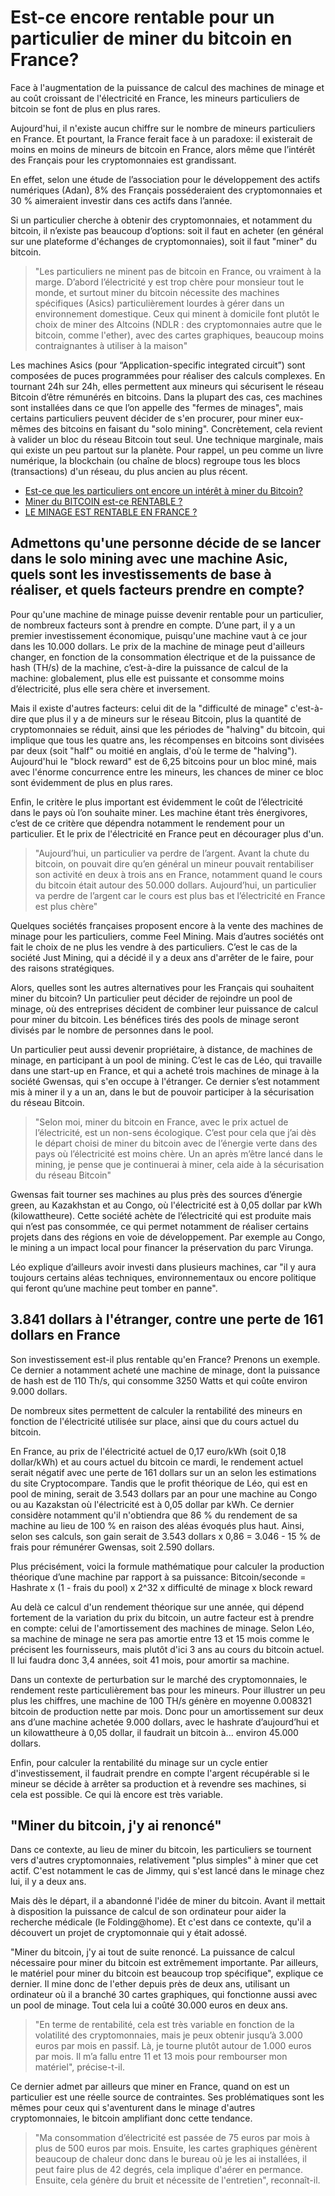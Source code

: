 # Est-ce encore rentable pour un particulier de miner du bitcoin en France?

Face à l'augmentation de la puissance de calcul des machines de minage et au coût croissant de l'électricité en France, les mineurs particuliers de bitcoin se font de plus en plus rares.

Aujourd'hui, il n'existe aucun chiffre sur le nombre de mineurs particuliers en France. Et pourtant, la France ferait face à un paradoxe: il existerait de moins en moins de mineurs de bitcoin en France, alors même que l’intérêt des Français pour les cryptomonnaies est grandissant.

En effet, selon une étude de l’association pour le développement des actifs numériques (Adan), 8% des Français posséderaient des cryptomonnaies et 30 % aimeraient investir dans ces actifs dans l’année.

Si un particulier cherche à obtenir des cryptomonnaies, et notamment du bitcoin, il n’existe pas beaucoup d’options: soit il faut en acheter (en général sur une plateforme d'échanges de cryptomonnaies), soit il faut "miner" du bitcoin.

> "Les particuliers ne minent pas de bitcoin en France, ou vraiment à la marge. D’abord l’électricité y est trop chère pour monsieur tout le monde, et surtout miner du bitcoin nécessite des machines spécifiques (Asics) particulièrement lourdes à gérer dans un environnement domestique. Ceux qui minent à domicile font plutôt le choix de miner des Altcoins (NDLR : des cryptomonnaies autre que le bitcoin, comme l'ether), avec des cartes graphiques, beaucoup moins contraignantes à utiliser à la maison"

Les machines Asics (pour “Application-specific integrated circuit”) sont composées de puces programmées pour réaliser des calculs complexes. En tournant 24h sur 24h, elles permettent aux mineurs qui sécurisent le réseau Bitcoin d’être rémunérés en bitcoins. Dans la plupart des cas, ces machines sont installées dans ce que l’on appelle des "fermes de minages", mais certains particuliers peuvent décider de s'en procurer, pour miner eux-mêmes des bitcoins en faisant du "solo mining". Concrètement, cela revient à valider un bloc du réseau Bitcoin tout seul. Une technique marginale, mais qui existe un peu partout sur la planète. Pour rappel, un peu comme un livre numérique, la blockchain (ou chaîne de blocs) regroupe tous les blocs (transactions) d'un réseau, du plus ancien au plus récent.

- [Est-ce que les particuliers ont encore un intérêt à miner du Bitcoin?](https://youtu.be/CeApIiP26Vg)
- [Miner du BITCOIN est-ce RENTABLE ?](https://youtu.be/DGxajxkvmAY)
- [LE MINAGE EST RENTABLE EN FRANCE ?](https://youtu.be/hA1pVGprEd4)

## Admettons qu'une personne décide de se lancer dans le solo mining avec une machine Asic, quels sont les investissements de base à réaliser, et quels facteurs prendre en compte?

Pour qu'une machine de minage puisse devenir rentable pour un particulier, de nombreux facteurs sont à prendre en compte. D’une part, il y a un premier investissement économique, puisqu'une machine vaut à ce jour dans les 10.000 dollars. Le prix de la machine de minage peut d'ailleurs changer, en fonction de la consommation électrique et de la puissance de hash (TH/s) de la machine, c’est-à-dire la puissance de calcul de la machine: globalement, plus elle est puissante et consomme moins d’électricité, plus elle sera chère et inversement.

Mais il existe d'autres facteurs: celui dit de la "difficulté de minage" c'est-à-dire que plus il y a de mineurs sur le réseau Bitcoin, plus la quantité de cryptomonnaies se réduit, ainsi que les périodes de "halving" du bitcoin, qui implique que tous les quatre ans, les récompenses en bitcoins sont divisées par deux (soit "half" ou moitié en anglais, d'où le terme de "halving"). Aujourd'hui le "block reward" est de 6,25 bitcoins pour un bloc miné, mais avec l'énorme concurrence entre les mineurs, les chances de miner ce bloc sont évidemment de plus en plus rares.

Enfin, le critère le plus important est évidemment le coût de l’électricité dans le pays où l’on souhaite miner. Les machine étant très énergivores, c’est de ce critère que dépendra notamment le rendement pour un particulier. Et le prix de l'électricité en France peut en décourager plus d'un.

> "Aujourd’hui, un particulier va perdre de l’argent. Avant la chute du bitcoin, on pouvait dire qu’en général un mineur pouvait rentabiliser son activité en deux à trois ans en France, notamment quand le cours du bitcoin était autour des 50.000 dollars. Aujourd’hui, un particulier va perdre de l’argent car le cours est plus bas et l’électricité en France est plus chère"

Quelques sociétés françaises proposent encore à la vente des machines de minage pour les particuliers, comme Feel Mining. Mais d’autres sociétés ont fait le choix de ne plus les vendre à des particuliers. C’est le cas de la société Just Mining, qui a décidé il y a deux ans d'arrêter de le faire, pour des raisons stratégiques.

Alors, quelles sont les autres alternatives pour les Français qui souhaitent miner du bitcoin? Un particulier peut décider de rejoindre un pool de minage, où des entreprises décident de combiner leur puissance de calcul pour miner du bitcoin. Les bénéfices tirés des pools de minage seront divisés par le nombre de personnes dans le pool.

Un particulier peut aussi devenir propriétaire, à distance, de machines de minage, en participant à un pool de mining. C’est le cas de Léo, qui travaille dans une start-up en France, et qui a acheté trois machines de minage à la société Gwensas, qui s'en occupe à l'étranger. Ce dernier s’est notamment mis à miner il y a un an, dans le but de pouvoir participer à la sécurisation du réseau Bitcoin.

> "Selon moi, miner du bitcoin en France, avec le prix actuel de l’électricité, est un non-sens écologique. C’est pour cela que j’ai dès le départ choisi de miner du bitcoin avec de l’énergie verte dans des pays où l’électricité est moins chère. Un an après m’être lancé dans le mining, je pense que je continuerai à miner, cela aide à la sécurisation du réseau Bitcoin"

Gwensas fait tourner ses machines au plus près des sources d’énergie green, au Kazakhstan et au Congo, où l'électricité est à 0,05 dollar par kWh (kilowattheure). Cette société achète de l’électricité qui est produite mais qui n’est pas consommée, ce qui permet notamment de réaliser certains projets dans des régions en voie de développement. Par exemple au Congo, le mining a un impact local pour financer la préservation du parc Virunga.

Léo explique d’ailleurs avoir investi dans plusieurs machines, car "il y aura toujours certains aléas techniques, environnementaux ou encore politique qui feront qu’une machine peut tomber en panne".

## 3.841 dollars à l'étranger, contre une perte de 161 dollars en France

Son investissement est-il plus rentable qu'en France? Prenons un exemple. Ce dernier a notamment acheté une machine de minage, dont la puissance de hash est de 110 Th/s, qui consomme 3250 Watts et qui coûte environ 9.000 dollars.

De nombreux sites permettent de calculer la rentabilité des mineurs en fonction de l'électricité utilisée sur place, ainsi que du cours actuel du bitcoin.

En France, au prix de l'électricité actuel de 0,17 euro/kWh (soit 0,18 dollar/kWh) et au cours actuel du bitcoin ce mardi, le rendement actuel serait négatif avec une perte de 161 dollars sur un an selon les estimations du site Cryptocompare. Tandis que le profit théorique de Léo, qui est en pool de mining, serait de 3.543 dollars par an pour une machine au Congo ou au Kazakstan où l'électricité est à 0,05 dollar par kWh. Ce dernier considère notamment qu'il n'obtiendra que 86 % du rendement de sa machine au lieu de 100 % en raison des aléas évoqués plus haut. Ainsi, selon ses calculs, son gain serait de 3.543 dollars x 0,86 = 3.046 - 15 % de frais pour rémunérer Gwensas, soit 2.590 dollars.

Plus précisément, voici la formule mathématique pour calculer la production théorique d’une machine par rapport à sa puissance: Bitcoin/seconde = Hashrate x (1 - frais du pool) x 2^32 x difficulté de minage x block reward

Au delà ce calcul d'un rendement théorique sur une année, qui dépend fortement de la variation du prix du bitcoin, un autre facteur est à prendre en compte: celui de l'amortissement des machines de minage. Selon Léo, sa machine de minage ne sera pas amortie entre 13 et 15 mois comme le précisent les fournisseurs, mais plutôt d'ici 3 ans au cours du bitcoin actuel. Il lui faudra donc 3,4 années, soit 41 mois, pour amortir sa machine.

Dans un contexte de perturbation sur le marché des cryptomonnaies, le rendement reste particulièrement bas pour les mineurs. Pour illustrer un peu plus les chiffres, une machine de 100 TH/s génère en moyenne 0.008321 bitcoin de production nette par mois. Donc pour un amortissement sur deux ans d’une machine achetée 9.000 dollars, avec le hashrate d’aujourd’hui et un kilowattheure à 0,05 dollar, il faudrait un bitcoin à... environ 45.000 dollars.

Enfin, pour calculer la rentabilité du minage sur un cycle entier d'investissement, il faudrait prendre en compte l'argent récupérable si le mineur se décide à arrêter sa production et à revendre ses machines, si cela est possible. Ce qui là encore est très variable.

## "Miner du bitcoin, j'y ai renoncé"

Dans ce contexte, au lieu de miner du bitcoin, les particuliers se tournent vers d'autres cryptomonnaies, relativement "plus simples" à miner que cet actif. C'est notamment le cas de Jimmy, qui s'est lancé dans le minage chez lui, il y a deux ans.

Mais dès le départ, il a abandonné l'idée de miner du bitcoin. Avant il mettait à disposition la puissance de calcul de son ordinateur pour aider la recherche médicale (le Folding@home). Et c'est dans ce contexte, qu'il a découvert un projet de cryptomonnaie qui y était adossé.

"Miner du bitcoin, j'y ai tout de suite renoncé. La puissance de calcul nécessaire pour miner du bitcoin est extrêmement importante. Par ailleurs, le matériel pour miner du bitcoin est beaucoup trop spécifique", explique ce dernier. Il mine donc de l'ether depuis près de deux ans, utilisant un ordinateur où il a branché 30 cartes graphiques, qui fonctionne aussi avec un pool de minage. Tout cela lui a coûté 30.000 euros en deux ans.

> "En terme de rentabilité, cela est très variable en fonction de la volatilité des cryptomonnaies, mais je peux obtenir jusqu’à 3.000 euros par mois en passif. Là, je tourne plutôt autour de 1.000 euros par mois. Il m’a fallu entre 11 et 13 mois pour rembourser mon matériel", précise-t-il.

Ce dernier admet par ailleurs que miner en France, quand on est un particulier est une réelle source de contraintes. Ses problématiques sont les mêmes pour ceux qui s'aventurent dans le minage d'autres cryptomonnaies, le bitcoin amplifiant donc cette tendance.

> "Ma consommation d’électricité est passée de 75 euros par mois à plus de 500 euros par mois. Ensuite, les cartes graphiques génèrent beaucoup de chaleur donc dans le bureau où je les ai installées, il peut faire plus de 42 degrés, cela implique d'aérer en permance. Ensuite, cela génère du bruit et nécessite de l'entretien", reconnaît-il.
